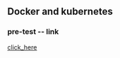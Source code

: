 ## Docker and kubernetes 

### pre-test -- link 

[click_here](https://docs.google.com/forms/d/e/1FAIpQLSf7LFHoi0Fo-rtVvQhaHvnmX8NSGPkaP-7BDUWhuLfAlhU5uA/viewform)

